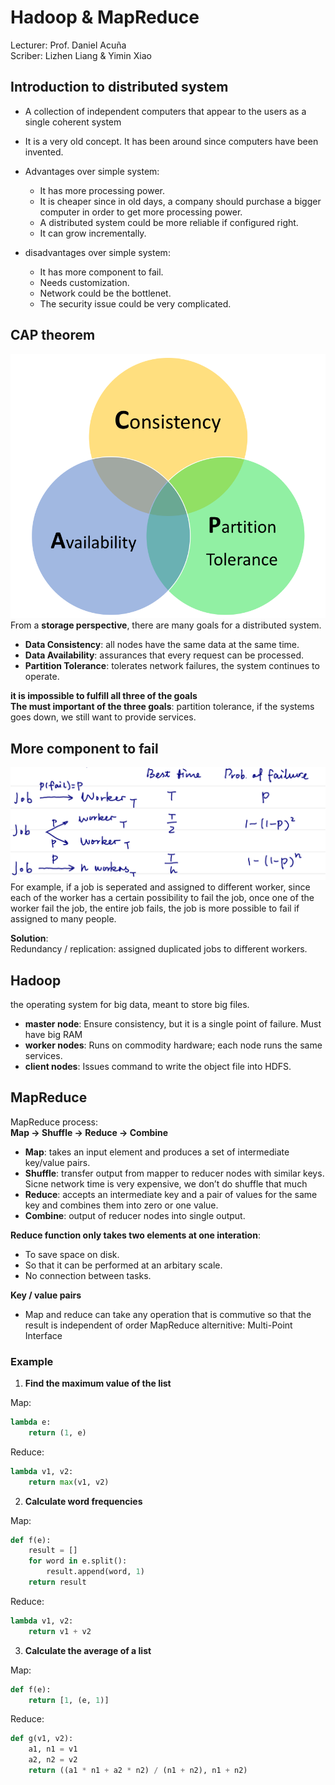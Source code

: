 # Hadoop & MapReduce
Lecturer: Prof. Daniel Acuña  
Scriber: Lizhen Liang & Yimin Xiao  

## Introduction to distributed system
- A collection of independent computers that appear to the users as a single coherent system
- It is a very old concept. It has been around since computers have been invented.
- Advantages over simple system:
    - It has more processing power.
    - It is cheaper since in old days, a company should purchase a bigger computer in order to get more processing power.
    - A distributed system could be more reliable if configured right.
    - It can grow incrementally.

- disadvantages over simple system:
    - It has more component to fail.
    - Needs customization.
    - Network could be the bottlenet.
    - The security issue could be very complicated.

## CAP theorem
![](image/2.png)
From a **storage perspective**, there are many goals for a distributed system.  
  - **Data Consistency**: all nodes have the same data at the same time.  
  - **Data Availability**: assurances that every request can be processed.  
  - **Partition Tolerance**: tolerates network failures, the system continues to operate.    

**it is impossible to fulfill all three of the goals**  
**The must important of the three goals**: partition tolerance, if the systems goes down, we still want to provide services.

## More component to fail
![](image/3.png)
For example, if a job is seperated and assigned to different worker, since each of the worker has a certain possibility to fail the job, once one of the worker fail the job, the entire job fails, the job is more possible to fail if assigned to many people.  

**Solution**:  
Redundancy / replication: assigned duplicated jobs to different workers.  

## Hadoop
the operating system for big data, meant to store big files. 
- **master node**: Ensure consistency, but it is a single point of failure. Must have big RAM
- **worker nodes**: Runs on commodity hardware; each node runs the same services.
- **client nodes**: Issues command to write the object file into HDFS.  

## MapReduce
MapReduce process:  
**Map -> Shuffle -> Reduce -> Combine**

- **Map**: takes an input element and produces a set of intermediate key/value pairs.
- **Shuffle**: transfer output from mapper to reducer nodes with similar keys. Sicne network time is very expensive, we don’t do shuffle that much
- **Reduce**: accepts an intermediate key and a pair of values for the same key and combines them into zero or one value.
- **Combine**: output of reducer nodes into single output.

**Reduce function only takes two elements at one interation**:  
- To save space on disk.
- So that it can be performed at an arbitary scale.
- No connection between tasks.  

**Key / value pairs**
- Map and reduce can take any operation that is commutive so that the result is independent of order
MapReduce alternitive: Multi-Point Interface 

### Example  

1. **Find the maximum value of the list**   

Map:  
```python
lambda e:
    return (1, e)
```  

Reduce:
```python
lambda v1, v2:
    return max(v1, v2)
```  

2. **Calculate word frequencies**  

Map:
```python
def f(e):
    result = []
    for word in e.split():
        result.append(word, 1)
    return result
```  

Reduce:
```python
lambda v1, v2:
    return v1 + v2
```  

3. **Calculate the average of a list**  

Map:    
```python
def f(e):
    return [1, (e, 1)]
```  

Reduce:
```python
def g(v1, v2):
    a1, n1 = v1
    a2, n2 = v2
    return ((a1 * n1 + a2 * n2) / (n1 + n2), n1 + n2)
```